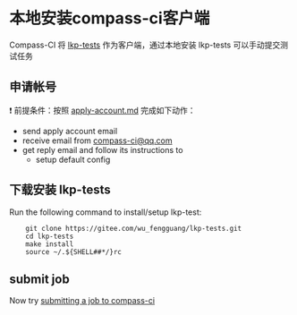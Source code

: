 # 本地安装compass-ci客户端

Compass-CI 将 [lkp-tests](https://gitee.com/wu_fengguang/lkp-tests) 作为客户端，通过本地安装 lkp-tests 可以手动提交测试任务

## 申请帐号

:exclamation: 前提条件：按照 [apply-account.md](https://gitee.com/wu_fengguang/compass-ci/blob/master/doc/manual/apply-account.md) 完成如下动作：
- send apply account email
- receive email from compass-ci@qq.com
- get reply email and follow its instructions to
  - setup default config

## 下载安装 lkp-tests

Run the following command to install/setup lkp-test:

```SHELL
    git clone https://gitee.com/wu_fengguang/lkp-tests.git
    cd lkp-tests
    make install
    source ~/.${SHELL##*/}rc
```

## submit job

Now try [submitting a job to compass-ci](https://gitee.com/wu_fengguang/compass-ci/blob/master/doc/manual/submit-job.zh.md)
